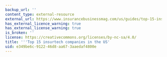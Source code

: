 ```yaml
---
backup_url: ''
content_type: external-resource
external_url: https://www.insurancebusinessmag.com/us/guides/top-15-insurtech-companies-in-the-us-210710.aspx
has_external_licence_warning: true
has_external_license_warning: true
is_broken: ''
license: https://creativecommons.org/licenses/by-nc-sa/4.0/
title: '''Top 15 insurtech companies in the US'
uid: e349be6c-9122-46d8-aa67-3aaedaf4800e
---
```

